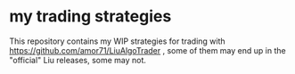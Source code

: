 # my trading strategies

This repository contains my WIP strategies for trading with https://github.com/amor71/LiuAlgoTrader , some of them may end up in the "official" Liu releases, some may not.
